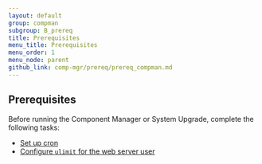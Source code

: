 ```yaml
---
layout: default
group: compman
subgroup: B_prereq
title: Prerequisites
menu_title: Prerequisites
menu_order: 1
menu_node: parent
github_link: comp-mgr/prereq/prereq_compman.md
---
```


## Prerequisites
Before running the Component Manager or System Upgrade, complete the following tasks:

*	<a href="{{ site.gdeurl }}comp-mgr/prereq/prereq_compman-updater.html">Set up cron</a>
*	<a href="{{ site.gdeurl }}comp-mgr/prereq/prereq_compman-ulimit.html">Configure `ulimit` for the web server user</a>